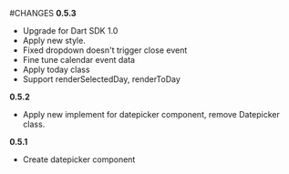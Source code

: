 #CHANGES
**0.5.3**

* Upgrade for Dart SDK 1.0
* Apply new style.
* Fixed dropdown doesn't trigger close event
* Fine tune calendar event data
* Apply today class
* Support renderSelectedDay, renderToDay

**0.5.2**

* Apply new implement for datepicker component, remove Datepicker class.

**0.5.1**

* Create datepicker component
